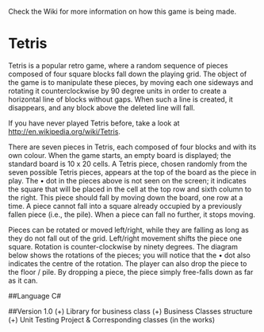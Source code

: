 Check the Wiki for more information on how this game is being made.

# Tetris
Tetris is a popular retro game, where a random sequence of pieces composed of four square blocks fall down the playing grid. 
The object of the game is to manipulate these pieces, by moving each one sideways and rotating it counterclockwise by 90 degree 
units in order to create a horizontal line of blocks without gaps. When such a line is created, it disappears, and any block above 
the deleted line will fall. 

If you have never played Tetris before, take a look at http://en.wikipedia.org/wiki/Tetris.


There are seven pieces in Tetris, each composed of four blocks and with its own colour. When the game starts, an empty board is 
displayed; the standard board is 10 x 20 cells. A Tetris piece, chosen randomly from the seven possible Tetris pieces, appears at 
the top of the board as the piece in play. The • dot in the pieces above is not seen on the screen; it indicates the square that will 
be placed in the cell at the top row and sixth column to the right. This piece should fall by moving down the board, one row at a time. 
A piece cannot fall into a square already occupied by a previously fallen piece (i.e., the pile). When a piece can fall no further, it 
stops moving. 

Pieces can be rotated or moved left/right, while they are falling as long as they do not fall out of the grid. Left/right movement 
shifts the piece one square. Rotation is counter-clockwise by ninety degrees. The diagram below shows the rotations of the pieces; 
you will notice that the • dot also indicates the centre of the rotation. The player can also drop the piece to the floor / pile. 
By dropping a piece, the piece simply free-falls down as far as it can.

##Language
C#

##Version 1.0
(+) Library for business class
(+) Business Classes structure
(+) Unit Testing Project & Corresponding classes (in the works)

